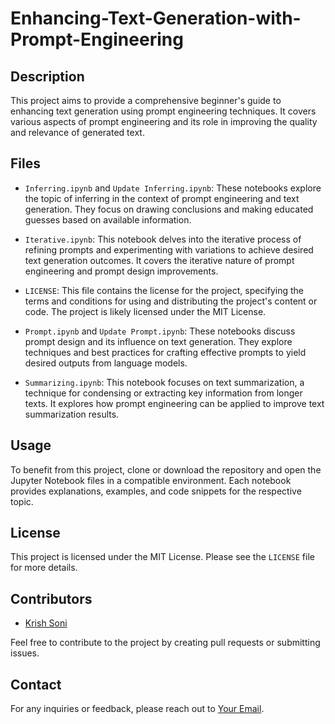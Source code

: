 # Enhancing-Text-Generation-with-Prompt-Engineering




## Description

This project aims to provide a comprehensive beginner's guide to enhancing text generation using prompt engineering techniques. It covers various aspects of prompt engineering and its role in improving the quality and relevance of generated text.

## Files

- `Inferring.ipynb` and `Update Inferring.ipynb`: These notebooks explore the topic of inferring in the context of prompt engineering and text generation. They focus on drawing conclusions and making educated guesses based on available information.

- `Iterative.ipynb`: This notebook delves into the iterative process of refining prompts and experimenting with variations to achieve desired text generation outcomes. It covers the iterative nature of prompt engineering and prompt design improvements.

- `LICENSE`: This file contains the license for the project, specifying the terms and conditions for using and distributing the project's content or code. The project is likely licensed under the MIT License.

- `Prompt.ipynb` and `Update Prompt.ipynb`: These notebooks discuss prompt design and its influence on text generation. They explore techniques and best practices for crafting effective prompts to yield desired outputs from language models.

- `Summarizing.ipynb`: This notebook focuses on text summarization, a technique for condensing or extracting key information from longer texts. It explores how prompt engineering can be applied to improve text summarization results.

## Usage

To benefit from this project, clone or download the repository and open the Jupyter Notebook files in a compatible environment. Each notebook provides explanations, examples, and code snippets for the respective topic.

## License

This project is licensed under the MIT License. Please see the `LICENSE` file for more details.

## Contributors

- [Krish Soni](www.linkedin.com/in/Krish-Soni-)

Feel free to contribute to the project by creating pull requests or submitting issues.

## Contact

For any inquiries or feedback, please reach out to [Your Email](mailto:krishsoni1@icloud.com).

